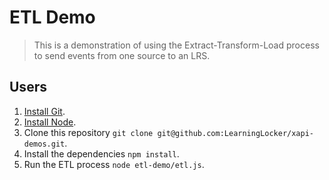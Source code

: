 # ETL Demo
> This is a demonstration of using the Extract-Transform-Load process to send events from one source to an LRS.

## Users
1. [Install Git](https://git-scm.com/).
1. [Install Node](https://nodejs.org/en/).
1. Clone this repository `git clone git@github.com:LearningLocker/xapi-demos.git`.
1. Install the dependencies `npm install`.
1. Run the ETL process `node etl-demo/etl.js`.
